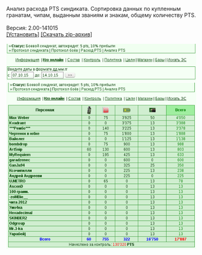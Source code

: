 Анализ расхода PTS синдиката. Сортировка данных по купленным гранатам, чипам, выданным званиям и знакам, общему количеству PTS.
<br>
<br>
Версия: 2.00-141015
<br>
[[Установить]](https://raw.githubusercontent.com/MyRequiem/comfortablePlayingInGW/master/separatedScripts/SyndPtsAnalizer/syndPtsAnalizer.user.js) [[Скачать zip-архив]](https://raw.githubusercontent.com/MyRequiem/comfortablePlayingInGW/master/separatedScripts/SyndPtsAnalizer/syndPtsAnalizer.user.js.zip)
<br>
<br>
![SyndPtsAnalizer](https://raw.githubusercontent.com/MyRequiem/comfortablePlayingInGW/master/imgs/SyndPtsAnalizer/screen1.png)
<br>
![SyndPtsAnalizer](https://raw.githubusercontent.com/MyRequiem/comfortablePlayingInGW/master/imgs/SyndPtsAnalizer/screen2.png)
<br>
